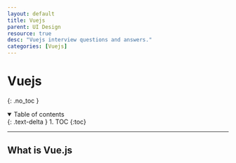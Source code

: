 ```yaml
---
layout: default
title: Vuejs
parent: UI Design
resource: true
desc: "Vuejs interview questions and answers."
categories: [Vuejs]
---
```


# Vuejs
{: .no_toc }

<details open markdown="block">
  <summary>
    Table of contents
  </summary>
  {: .text-delta }
1. TOC
{:toc}
</details>

---

## What is Vue.js

